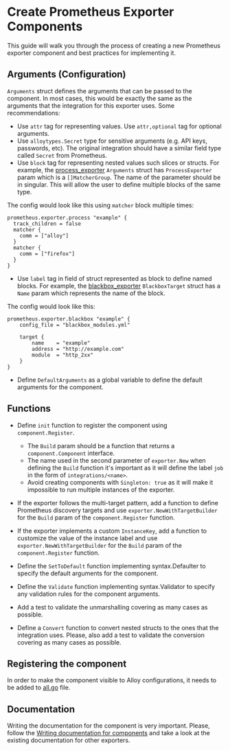 # Create Prometheus Exporter Components

This guide will walk you through the process of creating a new Prometheus exporter component and best practices for implementing it.

## Arguments (Configuration)

`Arguments` struct defines the arguments that can be passed to the component. In most cases, this would be exactly the same as the arguments that the integration for this exporter uses. Some recommendations:

- Use `attr` tag for representing values. Use `attr,optional` tag for optional arguments.
- Use `alloytypes.Secret` type for sensitive arguments (e.g. API keys, passwords, etc). The original integration should have a similar field type called `Secret` from Prometheus.
- Use `block` tag for representing nested values such slices or structs. For example, the [process_exporter](../../component/prometheus/exporter/process/process.go) `Arguments` struct has `ProcessExporter` param which is a `[]MatcherGroup`. The name of the parameter should be in singular. This will allow the user to define multiple blocks of the same type.

The config would look like this using `matcher` block multiple times:

```grafana-alloy
prometheus.exporter.process "example" {
  track_children = false
  matcher {
    comm = ["alloy"]
  }
  matcher {
    comm = ["firefox"]
  }
}
```

- Use `label` tag in field of struct represented as block to define named blocks. For example, the [blackbox_exporter](../../component/prometheus/exporter/blackbox/blackbox.go) `BlackboxTarget` struct has a `Name` param which represents the name of the block.

The config would look like this:

```grafana-alloy
prometheus.exporter.blackbox "example" {
    config_file = "blackbox_modules.yml"

    target {
        name    = "example"
        address = "http://example.com"
        module  = "http_2xx"
    }
}
```

- Define `DefaultArguments` as a global variable to define the default arguments for the component.

## Functions

- Define `init` function to register the component using `component.Register`.
  - The `Build` param should be a function that returns a `component.Component` interface.
  - The name used in the second parameter of `exporter.New` when defining the `Build` function it's important as it will define the label `job` in the form of `integrations/<name>`.
  - Avoid creating components with `Singleton: true` as it will make it impossible to run multiple instances of the exporter.

- If the exporter follows the multi-target pattern, add a function to define Prometheus discovery targets and use `exporter.NewWithTargetBuilder` for the `Build` param of the `component.Register` function.

- If the exporter implements a custom `InstanceKey`, add a function to customize the value of the instance label and use `exporter.NewWithTargetBuilder` for the `Build` param of the `component.Register` function.

- Define the `SetToDefault` function implementing syntax.Defaulter to specify the default arguments for the component.

- Define the `Validate` function implementing syntax.Validator to specify any validation rules for the component arguments.

- Add a test to validate the unmarshalling covering as many cases as possible.

- Define a `Convert` function to convert nested structs to the ones that the integration uses. Please, also add a test to validate the conversion covering as many cases as possible.

## Registering the component

In order to make the component visible to Alloy configurations, it needs to be added to [all.go](../../internal/component/all/all.go) file.

## Documentation

Writing the documentation for the component is very important. Please, follow the [Writing documentation for components](./writing-component-documentation.md) and take a look at the existing documentation for other exporters.
